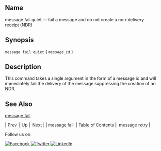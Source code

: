 <a name="console_commands.message_fail_quiet"></a>
## Name

message fail quiet — fail a message and do not create a non-delivery receipt (NDR)

## Synopsis

`message fail quiet` { *`message_id`* }

<a name="idp301424"></a>
## Description

This command takes a single argument in the form of a message id and will immediately fail the delivery of the message suppressing the creation of an NDR.

<a name="idp303376"></a>
## See Also

[message fail](console_commands.message_fail.php "message fail")

| [Prev](console_commands.message_fail.php)  | [Up](console.cmds.ref.php) |  [Next](console_commands.message_retry.php) |
| message fail  | [Table of Contents](index.php) |  message retry |

Follow us on:

[![Facebook](https://support.messagesystems.com/images/icon-facebook.png)](http://www.facebook.com/messagesystems) [![Twitter](https://support.messagesystems.com/images/icon-twitter.png)](http://twitter.com/#!/MessageSystems) [![LinkedIn](https://support.messagesystems.com/images/icon-linkedin.png)](http://www.linkedin.com/company/message-systems)